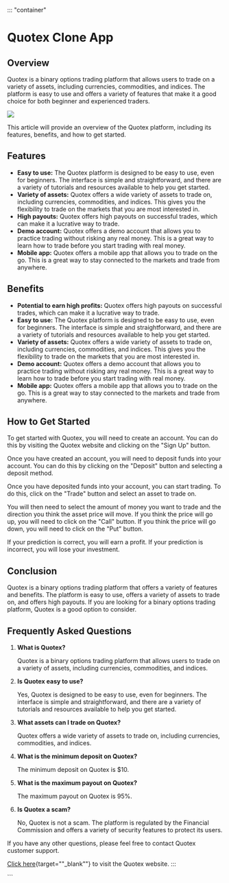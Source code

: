 ::: \"container\"
# Quotex Clone App

## Overview

Quotex is a binary options trading platform that allows users to trade
on a variety of assets, including currencies, commodities, and indices.
The platform is easy to use and offers a variety of features that make
it a good choice for both beginner and experienced traders.

[![](https://static.quotex.io/files/1_en/300_250.jpg)](https://traff.sbs/brokerqxsignupf)

This article will provide an overview of the Quotex platform, including
its features, benefits, and how to get started.

## Features

-   **Easy to use:** The Quotex platform is designed to be easy to use,
    even for beginners. The interface is simple and straightforward, and
    there are a variety of tutorials and resources available to help you
    get started.
-   **Variety of assets:** Quotex offers a wide variety of assets to
    trade on, including currencies, commodities, and indices. This gives
    you the flexibility to trade on the markets that you are most
    interested in.
-   **High payouts:** Quotex offers high payouts on successful trades,
    which can make it a lucrative way to trade.
-   **Demo account:** Quotex offers a demo account that allows you to
    practice trading without risking any real money. This is a great way
    to learn how to trade before you start trading with real money.
-   **Mobile app:** Quotex offers a mobile app that allows you to trade
    on the go. This is a great way to stay connected to the markets and
    trade from anywhere.

## Benefits

-   **Potential to earn high profits:** Quotex offers high payouts on
    successful trades, which can make it a lucrative way to trade.
-   **Easy to use:** The Quotex platform is designed to be easy to use,
    even for beginners. The interface is simple and straightforward, and
    there are a variety of tutorials and resources available to help you
    get started.
-   **Variety of assets:** Quotex offers a wide variety of assets to
    trade on, including currencies, commodities, and indices. This gives
    you the flexibility to trade on the markets that you are most
    interested in.
-   **Demo account:** Quotex offers a demo account that allows you to
    practice trading without risking any real money. This is a great way
    to learn how to trade before you start trading with real money.
-   **Mobile app:** Quotex offers a mobile app that allows you to trade
    on the go. This is a great way to stay connected to the markets and
    trade from anywhere.

## How to Get Started

To get started with Quotex, you will need to create an account. You can
do this by visiting the Quotex website and clicking on the "Sign
Up" button.

Once you have created an account, you will need to deposit funds into
your account. You can do this by clicking on the "Deposit" button
and selecting a deposit method.

Once you have deposited funds into your account, you can start trading.
To do this, click on the "Trade" button and select an asset to
trade on.

You will then need to select the amount of money you want to trade and
the direction you think the asset price will move. If you think the
price will go up, you will need to click on the "Call" button. If
you think the price will go down, you will need to click on the
"Put" button.

If your prediction is correct, you will earn a profit. If your
prediction is incorrect, you will lose your investment.

## Conclusion

Quotex is a binary options trading platform that offers a variety of
features and benefits. The platform is easy to use, offers a variety of
assets to trade on, and offers high payouts. If you are looking for a
binary options trading platform, Quotex is a good option to consider.

## Frequently Asked Questions

1.  **What is Quotex?**

    Quotex is a binary options trading platform that allows users to
    trade on a variety of assets, including currencies, commodities, and
    indices.

2.  **Is Quotex easy to use?**

    Yes, Quotex is designed to be easy to use, even for beginners. The
    interface is simple and straightforward, and there are a variety of
    tutorials and resources available to help you get started.

3.  **What assets can I trade on Quotex?**

    Quotex offers a wide variety of assets to trade on, including
    currencies, commodities, and indices.

4.  **What is the minimum deposit on Quotex?**

    The minimum deposit on Quotex is \$10.

5.  **What is the maximum payout on Quotex?**

    The maximum payout on Quotex is 95%.

6.  **Is Quotex a scam?**

    No, Quotex is not a scam. The platform is regulated by the Financial
    Commission and offers a variety of security features to protect its
    users.

If you have any other questions, please feel free to contact Quotex
customer support.

[Click
here](\%22https://traff.sbs/quotexonelink\%22){target=""_blank""}
to visit the Quotex website.
:::

\`\`\`

